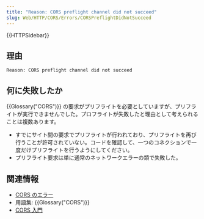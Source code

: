 ```yaml
---
title: "Reason: CORS preflight channel did not succeed"
slug: Web/HTTP/CORS/Errors/CORSPreflightDidNotSucceed
---
```


{{HTTPSidebar}}

## 理由

```
Reason: CORS preflight channel did not succeed
```

## 何に失敗したか

{{Glossary("CORS")}} の要求がプリフライトを必要としていますが、プリフライトが実行できませんでした。プロフライトが失敗したと理由として考えられることは複数あります。

- すでにサイト間の要求でプリフライトが行われており、プリフライトを再び行うことが許可されていない。コードを確認して、一つのコネクションで一度だけプリフライトを行うようにしてください。
- プリフライト要求は単に通常のネットワークエラーの類で失敗した。

## 関連情報

- [CORS のエラー](/ja/docs/Web/HTTP/CORS/Errors)
- 用語集: {{Glossary("CORS")}}
- [CORS 入門](/ja/docs/Web/HTTP/CORS)
